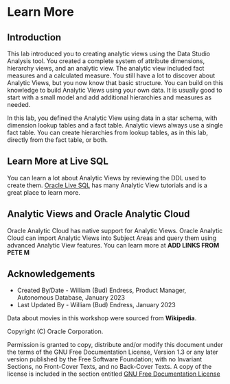 # Learn More

## Introduction

This lab introduced you to creating analytic views using the Data Studio Analysis tool.  You created a complete system of attribute dimensions, hierarchy views, and an analytic view. The analytic view included fact measures and a calculated measure.  You still have a lot to discover about Analytic Views, but you now know that basic structure.  You can build on this knowledge to build Analytic Views using your own data.  It is usually good to start with a small model and add additional hierarchies and measures as needed.

In this lab, you defined the Analytic View using data in a star schema, with dimension lookup tables and a fact table.  Analytic views always use a single fact table.  You can create hierarchies from lookup tables, as in this lab, directly from the fact table, or both.

## Learn More at Live SQL

You can learn a lot about Analytic Views by reviewing the DDL used to create them.  [Oracle Live SQL](https://livesql.oracle.com/apex/f?p=590:49:::NO:RP,49:P49_SEARCH:analytic%20views) has many Analytic View tutorials and is a great place to learn more.

## Analytic Views and Oracle Analytic Cloud

Oracle Analytic Cloud has native support for Analytic Views. Oracle Analytic Cloud can import Analytic Views into Subject Areas and query them using advanced Analytic View features.  You can learn more at **ADD LINKS FROM PETE M**

## Acknowledgements

- Created By/Date - William (Bud) Endress, Product Manager, Autonomous Database, January 2023
- Last Updated By - William (Bud) Endress, January 2023

Data about movies in this workshop were sourced from **Wikipedia**.

Copyright (C)  Oracle Corporation.

Permission is granted to copy, distribute and/or modify this document
under the terms of the GNU Free Documentation License, Version 1.3
or any later version published by the Free Software Foundation;
with no Invariant Sections, no Front-Cover Texts, and no Back-Cover Texts.
A copy of the license is included in the section entitled [GNU Free Documentation License](files/gnu-free-documentation-license.txt)
